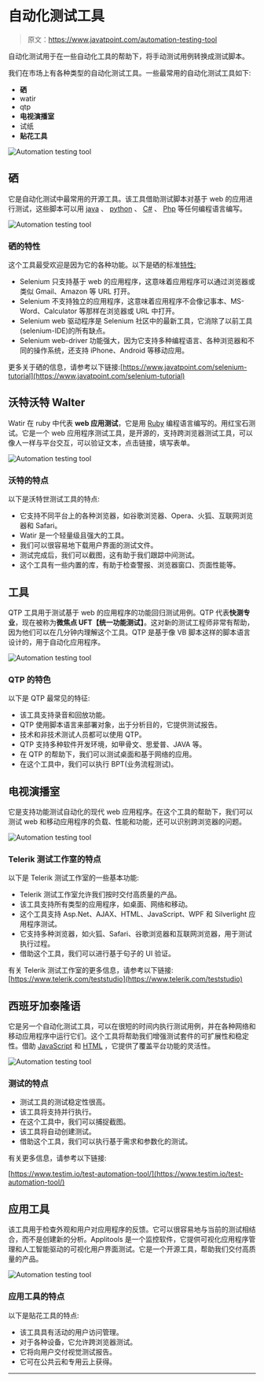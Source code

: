 # 自动化测试工具

> 原文：<https://www.javatpoint.com/automation-testing-tool>

自动化测试用于在一些自动化工具的帮助下，将手动测试用例转换成测试脚本。

我们在市场上有各种类型的自动化测试工具。一些最常用的自动化测试工具如下:

*   **硒**
*   watir
*   qtp
*   **电视演播室**
*   试纸
*   **贴花工具**

![Automation testing tool](img/2b89a097b235bbff809968c34342e2fa.png)

## 硒

它是自动化测试中最常用的开源工具。该工具借助测试脚本对基于 web 的应用进行测试，这些脚本可以用 [java](https://www.javatpoint.com/java-tutorial) 、 [python](https://www.javatpoint.com/python-tutorial) 、 [C#](https://www.javatpoint.com/c-sharp-tutorial) 、 [Php](https://www.javatpoint.com/php-tutorial) 等任何编程语言编写。

![Automation testing tool](img/feea4ca5fed8045993a6fad55d43620b.png)

### 硒的特性

这个工具最受欢迎是因为它的各种功能。以下是硒的标准[特性:](https://www.javatpoint.com/selenium-features)

*   Selenium 只支持基于 web 的应用程序，这意味着应用程序可以通过浏览器或类似 Gmail、Amazon 等 URL 打开。
*   Selenium 不支持独立的应用程序，这意味着应用程序不会像记事本、MS-Word、Calculator 等那样在浏览器或 URL 中打开。
*   Selenium web 驱动程序是 Selenium 社区中的最新工具，它消除了以前工具(selenium-IDE)的所有缺点。
*   Selenium web-driver 功能强大，因为它支持多种编程语言、各种浏览器和不同的操作系统，还支持 iPhone、Android 等移动应用。

更多关于硒的信息，请参考以下链接:[https://www.javatpoint.com/selenium-tutorial](https://www.javatpoint.com/selenium-tutorial)

## 沃特沃特 Walter

Watir 在 ruby 中代表 **web 应用测试**，它是用 [Ruby](https://www.javatpoint.com/ruby-tutorial) 编程语言编写的。用红宝石测试。它是一个 web 应用程序测试工具，是开源的，支持跨浏览器测试工具，可以像人一样与平台交互，可以验证文本，点击链接，填写表单。

![Automation testing tool](img/baabc20043b481181b688556564cd596.png)

### 沃特的特点

以下是沃特世测试工具的特点:

*   它支持不同平台上的各种浏览器，如谷歌浏览器、Opera、火狐、互联网浏览器和 Safari。
*   Watir 是一个轻量级且强大的工具。
*   我们可以很容易地下载用户界面的测试文件。
*   测试完成后，我们可以截图，这有助于我们跟踪中间测试。
*   这个工具有一些内置的库，有助于检查警报、浏览器窗口、页面性能等。

## 工具

QTP 工具用于测试基于 web 的应用程序的功能回归测试用例。QTP 代表**快测专业**，现在被称为**微焦点 UFT【统一功能测试】**。这对新的测试工程师非常有帮助，因为他们可以在几分钟内理解这个工具。QTP 是基于像 VB 脚本这样的脚本语言设计的，用于自动化应用程序。

![Automation testing tool](img/698abb679a7f01494b9b52aafb9ed427.png)

### QTP 的特色

以下是 QTP 最常见的特征:

*   该工具支持录音和回放功能。
*   QTP 使用脚本语言来部署对象，出于分析目的，它提供测试报告。
*   技术和非技术测试人员都可以使用 QTP。
*   QTP 支持多种软件开发环境，如甲骨文、思爱普、JAVA 等。
*   在 QTP 的帮助下，我们可以测试桌面和基于网络的应用。
*   在这个工具中，我们可以执行 BPT(业务流程测试)。

## 电视演播室

它是支持功能测试自动化的现代 web 应用程序。在这个工具的帮助下，我们可以测试 web 和移动应用程序的负载、性能和功能，还可以识别跨浏览器的问题。

![Automation testing tool](img/a252b0cf660482009953bc5bf01fa20a.png)

### Telerik 测试工作室的特点

以下是 Telerik 测试工作室的一些基本功能:

*   Telerik 测试工作室允许我们按时交付高质量的产品。
*   该工具支持所有类型的应用程序，如桌面、网络和移动。
*   这个工具支持 Asp.Net、AJAX、HTML、JavaScript、WPF 和 Silverlight 应用程序测试。
*   它支持多种浏览器，如火狐、Safari、谷歌浏览器和互联网浏览器，用于测试执行过程。
*   借助这个工具，我们可以进行基于句子的 UI 验证。

有关 Telerik 测试工作室的更多信息，请参考以下链接:[https://www.telerik.com/teststudio](https://www.telerik.com/teststudio)

## 西班牙加泰隆语

它是另一个自动化测试工具，可以在很短的时间内执行测试用例，并在各种网络和移动应用程序中运行它们。这个工具将帮助我们增强测试套件的可扩展性和稳定性。借助 [JavaScript](https://www.javatpoint.com/javascript-tutorial) 和 [HTML](https://www.javatpoint.com/html-tutorial) ，它提供了覆盖平台功能的灵活性。

![Automation testing tool](img/aa370df650deb675753bef5cf6e31a61.png)

### 测试的特点

*   测试工具的测试稳定性很高。
*   该工具将支持并行执行。
*   在这个工具中，我们可以捕捉截图。
*   该工具将自动创建测试。
*   借助这个工具，我们可以执行基于需求和参数化的测试。

有关更多信息，请参考以下链接:

[https://www.testim.io/test-automation-tool/](https://www.testim.io/test-automation-tool/)

## 应用工具

该工具用于检查外观和用户对应用程序的反馈。它可以很容易地与当前的测试相结合，而不是创建新的分析。Applitools 是一个监控软件，它提供可视化应用程序管理和人工智能驱动的可视化用户界面测试。它是一个开源工具，帮助我们交付高质量的产品。

![Automation testing tool](img/8a03130b2808504488a56a71524da91d.png)

### 应用工具的特点

以下是贴花工具的特点:

*   该工具具有活动的用户访问管理。
*   对于各种设备，它允许跨浏览器测试。
*   它将向用户交付视觉测试报告。
*   它可在公共云和专用云上获得。

* * *